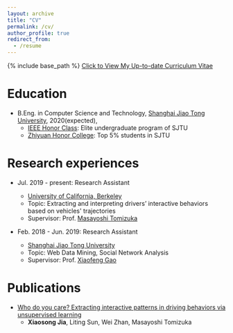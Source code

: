 ```yaml
---
layout: archive
title: "CV"
permalink: /cv/
author_profile: true
redirect_from:
  - /resume
---
```


{% include base_path %}
[Click to View My Up-to-date Curriculum Vitae](http://jiaxiaosong.github.io/files/CV.pdf)
<!-- <embed src="http://jiaxiaosong.github.io/files/CV.pdf" width="650" height="1800" type='application/pdf'> -->

Education
======
* B.Eng. in Computer Science and Technology, [Shanghai Jiao Tong University](http://en.sjtu.edu.cn/), 2020(expected), 
  * [IEEE Honor Class](http://english.seiee.sjtu.edu.cn/english/info/8338.htm): Elite undergraduate program of SJTU
  * [Zhiyuan Honor College](https://zhiyuan.sjtu.edu.cn/articles/701): Top 5% students in SJTU
  
Research experiences
======
* Jul. 2019 - present: Research Assistant
  * [University of California, Berkeley](https://www.berkeley.edu/)
  * Topic: Extracting and interpreting drivers’ interactive behaviors based on vehicles' trajectories
  * Supervisor: Prof. [Masayoshi Tomizuka](https://me.berkeley.edu/people/masayoshi-tomizuka/)

* Feb. 2018 - Jun. 2019: Research Assistant
  * [Shanghai Jiao Tong University](http://en.sjtu.edu.cn/)
  * Topic: Web Data Mining, Social Network Analysis
  * Supervisor: Prof. [Xiaofeng Gao](http://www.cs.sjtu.edu.cn/~gao-xf/)
  

Publications 
======
* [Who do you care? Extracting interactive patterns in driving behaviors via unsupervised learning](http://jiaxiaosong.github.io/files/CVPR_2020_under_review.pdf)
  * **Xiaosong Jia**, Liting Sun, Wei Zhan, Masayoshi Tomizuka

